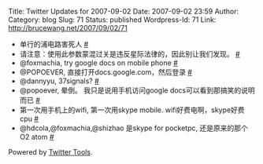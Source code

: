 Title: Twitter Updates for 2007-09-02
Date: 2007-09-02 23:59
Author:  
Category: blog
Slug: 71
Status: published
Wordpress-Id: 71
Link: http://brucewang.net/2007/09/02/71

-   单行的浦电路害死人
    [\#](http://twitter.com/number5/statuses/242006632)
-   请注意：使用此参数蒙混过关是违反星际法律的，因此别让我们发现。
    [\#](http://twitter.com/number5/statuses/242141382)
-   @foxmachia, try google docs on mobile phone
    [\#](http://twitter.com/number5/statuses/242154822)
-   @POPOEVER, 直接打开docs.google.com，然后登录
    [\#](http://twitter.com/number5/statuses/242259722)
-   @dannyyu, 37signals?
    [\#](http://twitter.com/number5/statuses/242267892)
-   @popoever, 晕倒。 我只是说用手机访问google
    docs可以看到那搞笑的说明而已
    [\#](http://twitter.com/number5/statuses/242325422)
-   第一次用手机上的wifi, 第一次用skype mobile.
    wifi好费电啊，skype好费cpu
    [\#](http://twitter.com/number5/statuses/242353592)
-   @hdcola,@foxmachia,@shizhao 是skype for pocketpc, 还是原来的那个O2
    atom [\#](http://twitter.com/number5/statuses/242514932)

Powered by [Twitter Tools](http://alexking.org/projects/wordpress).
